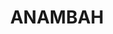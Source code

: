 ---
lastmod: '2025-04-06T06:05:20+00:00'
latitude: -32.741737
layout: suburb
longitude: 151.543675
postcode: '2320'
state: NSW
title: ANAMBAH
url: /nsw/anambah/
---